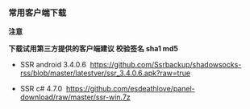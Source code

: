 ### 常用客户端下载

**注意**

**下载试用第三方提供的客户端建议 校验签名 sha1 md5**

* SSR android 3.4.0.6  https://github.com/Ssrbackup/shadowsocks-rss/blob/master/latestver/ssr_3.4.0.6.apk?raw=true

* SSR c# 4.7.0  https://github.com/esdeathlove/panel-download/raw/master/ssr-win.7z
